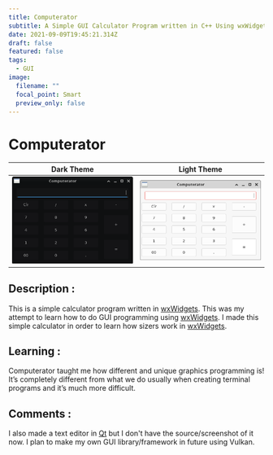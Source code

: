 ```yaml
---
title: Computerator
subtitle: A Simple GUI Calculator Program written in C++ Using wxWidgets Framework
date: 2021-09-09T19:45:21.314Z
draft: false
featured: false
tags:
  - GUI
image:
  filename: ""
  focal_point: Smart
  preview_only: false
---
```

# Computerator

| Dark Theme                                                                                                                        | Light Theme                                                                                                                              |
| --------------------------------------------------------------------------------------------------------------------------------- | ---------------------------------------------------------------------------------------------------------------------------------------- |
| ![Computerator Dark Theme Image](https://raw.githubusercontent.com/brightprogrammer/Computerator/master/Resources/screenshot.png) | ![Computerator Light Theme Image](https://raw.githubusercontent.com/brightprogrammer/Computerator/master/Resources/screenshot_light.png) |

## Description :

This is a simple calculator program written in [wxWidgets](https://www.wxwidgets.org/). This was my attempt to learn how to do GUI programming using [wxWidgets](https://www.wxwidgets.org/). I made this simple calculator in order to learn how sizers work in [wxWidgets](https://www.wxwidgets.org/).

## Learning :

Computerator taught me how different and unique graphics programming is! It’s completely different from what we do usually when creating terminal programs and it’s much more difficult. 

## Comments :

I also made a text editor in [Qt](hhtps://www.qt.io) but I don't have the source/screenshot of it now. I plan to make my own GUI library/framework in future using Vulkan.
